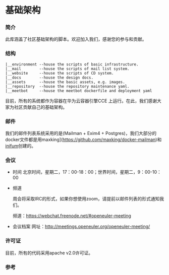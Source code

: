 #  基础架构

### 简介

此库涵盖了社区基础架构的脚本。欢迎加入我们，感谢您的参与和贡献。

###  结构
```
|__environment --house the scripts of basic infrastructure. 
|__mail        --house the scripts of mail list system.
|__website     --house the scripts of CD system.
|__docs        --house the design docs.
|__assets      --house the basic assets, e.g. images.
|__repository  --house the repository maintenance yaml.
|__meetbot     --house the meetbot dockerfile and deployment yaml
```

目前，所有的系统都作为容器在华为云容器引擎CCE 上运行。在此，我们感谢大家为社区贡献自己的基础架构。

### 邮件

我们的邮件列表系统采用的是(Mailman + Exim4 + Postgres)，我们大部分的docker文件都是用maxking](https://github.com/maxking/docker-mailman)和[inifum](https://github.com/infinum/exim4-docker)创建的。

###  会议
- 时间
    北京时间，星期二，17：00-18：00；世界时间，星期二，9：00-10：00

- 频道

    周会将采取IRC的形式，如果你想使用zoom，请提前以邮件列表的形式通知我们。

    频道：https://webchat.freenode.net/#openeuler-meeting

- 会议档案
    网址：http://meetings.openeuler.org/openeuler-meeting/

### 许可证
目前，所有的代码采用apache v2.0许可证。


### 参考

